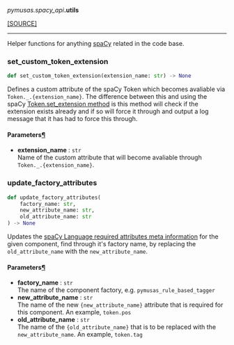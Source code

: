 <div className="source-div">
 <p><i>pymusas</i><i>.spacy_api</i><strong>.utils</strong></p>
 <p><a className="sourcelink" href="https://github.com/UCREL/pymusas/blob/main/pymusas/spacy_api/utils.py">[SOURCE]</a></p>
</div>
<div></div>

---

Helper functions for anything [spaCy](https://spacy.io/) related in the code
base.

<a id="pymusas.spacy_api.utils.set_custom_token_extension"></a>

### set\_custom\_token\_extension

```python
def set_custom_token_extension(extension_name: str) -> None
```

Defines a custom attribute of the spaCy Token which becomes avaliable
via `Token._.{extension_name}`. The difference between this and using the
spaCy [Token.set_extension method](https://spacy.io/api/token#set_extension)
is this method will check if the extension exists already and if so will force it
through and output a log message that it has had to force this through.

<h4 id="set_custom_token_extension.parameters">Parameters<a className="headerlink" href="#set_custom_token_extension.parameters" title="Permanent link">&para;</a></h4>


- __extension\_name__ : `str` <br/>
    Name of the custom attribute that will become avaliable through
    `Token._.{extension_name}`.

<a id="pymusas.spacy_api.utils.update_factory_attributes"></a>

### update\_factory\_attributes

```python
def update_factory_attributes(
    factory_name: str,
    new_attribute_name: str,
    old_attribute_name: str
) -> None
```

Updates the [spaCy Language required attributes meta information](https://spacy.io/api/language#factorymeta)
for the given component, find through it's factory name,
by replacing the `old_attribute_name` with the `new_attribute_name`.

<h4 id="update_factory_attributes.parameters">Parameters<a className="headerlink" href="#update_factory_attributes.parameters" title="Permanent link">&para;</a></h4>


- __factory\_name__ : `str` <br/>
    The name of the component factory, e.g. `pymusas_rule_based_tagger`
- __new\_attribute\_name__ : `str` <br/>
    The name of the new `{new_attribute_name}` attribute that is
    required for this component. An example, `token.pos`
- __old\_attribute\_name__ : `str` <br/>
    The name of the `{old_attribute_name}` that is to be replaced with
    the `new_attribute_name`. An example, `token.tag`

